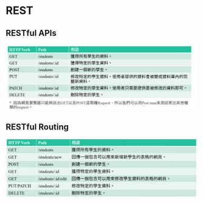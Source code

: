 # REST

## RESTful APIs

![Alt text](<RESTful APIs.png>)

## RESTful Routing

![Alt text](<RESTful Routing.png>)
